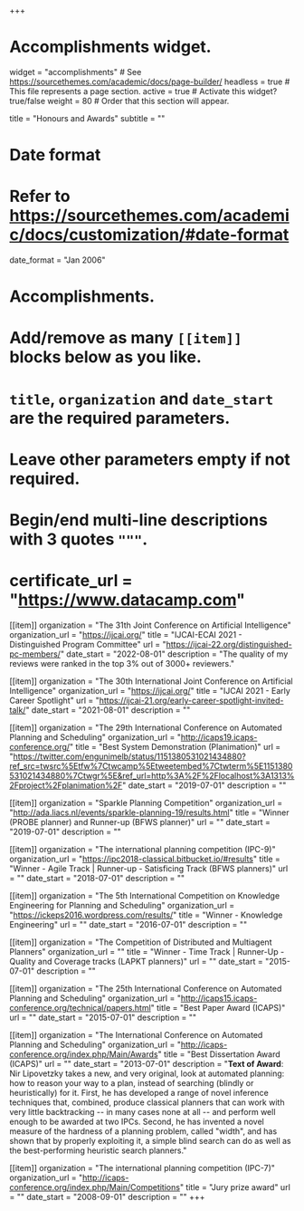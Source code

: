 +++
# Accomplishments widget.
widget = "accomplishments"  # See https://sourcethemes.com/academic/docs/page-builder/
headless = true  # This file represents a page section.
active = true  # Activate this widget? true/false
weight = 80  # Order that this section will appear.

title = "Honours and Awards"
subtitle = ""

# Date format
#   Refer to https://sourcethemes.com/academic/docs/customization/#date-format
date_format = "Jan 2006"

# Accomplishments.
#   Add/remove as many `[[item]]` blocks below as you like.
#   `title`, `organization` and `date_start` are the required parameters.
#   Leave other parameters empty if not required.
#   Begin/end multi-line descriptions with 3 quotes `"""`.
#   certificate_url = "https://www.datacamp.com"
[[item]]
  organization = "The 31th Joint Conference on Artificial Intelligence"
  organization_url = "https://ijcai.org/"
  title = "IJCAI-ECAI 2021 - Distinguished Program Committee"
  url = "https://ijcai-22.org/distinguished-pc-members/"
  date_start = "2022-08-01"
  description = "The quality of my reviews were ranked in the top 3% out of 3000+ reviewers."

[[item]]
  organization = "The 30th International Joint Conference on Artificial Intelligence"
  organization_url = "https://ijcai.org/"
  title = "IJCAI 2021 - Early Career Spotlight"
  url = "https://ijcai-21.org/early-career-spotlight-invited-talk/"
  date_start = "2021-08-01"
  description = ""

[[item]]
  organization = "The 29th International Conference on Automated Planning and Scheduling"
  organization_url = "http://icaps19.icaps-conference.org/"
  title = "Best System Demonstration (Planimation)"
  url = "https://twitter.com/engunimelb/status/1151380531021434880?ref_src=twsrc%5Etfw%7Ctwcamp%5Etweetembed%7Ctwterm%5E1151380531021434880%7Ctwgr%5E&ref_url=http%3A%2F%2Flocalhost%3A1313%2Fproject%2Fplanimation%2F"
  date_start = "2019-07-01"
  description = ""
  
[[item]]
  organization = "Sparkle Planning Competition"
  organization_url = "http://ada.liacs.nl/events/sparkle-planning-19/results.html"
  title = "Winner (PROBE planner) and Runner-up (BFWS planner)"
  url = ""
  date_start = "2019-07-01"
  description = ""

[[item]]
  organization = "The international planning competition (IPC-9)"
  organization_url = "https://ipc2018-classical.bitbucket.io/#results"
  title = "Winner - Agile Track | Runner-up - Satisficing Track (BFWS planners)"
  url = ""
  date_start = "2018-07-01"
  description = ""

[[item]]
  organization = "The 5th International Competition on Knowledge Engineering for Planning and Scheduling"
  organization_url = "https://ickeps2016.wordpress.com/results/"
  title = "Winner - Knowledge Engineering"
  url = ""
  date_start = "2016-07-01"
  description = ""
  
[[item]]
  organization = "The Competition of Distributed and Multiagent Planners"
  organization_url = ""
  title = "Winner - Time Track | Runner-Up - Quality and Coverage tracks (LAPKT planners)"
  url = ""
  date_start = "2015-07-01"
  description = ""
    
[[item]]
  organization = "The 25th International Conference on Automated Planning and Scheduling"
  organization_url = "http://icaps15.icaps-conference.org/technical/papers.html"
  title = "Best Paper Award (ICAPS)"
  url = ""
  date_start = "2015-07-01"
  description = ""
  

[[item]]
  organization = "The International Conference on Automated Planning and Scheduling"
  organization_url = "http://icaps-conference.org/index.php/Main/Awards"
  title = "Best Dissertation Award (ICAPS)"
  url = ""
  date_start = "2013-07-01"
  description = "**Text of Award**: Nir Lipovetzky takes a new, and very original, look at     automated planning: how to reason your way to a plan, instead of      searching (blindly or heuristically) for it. First, he has developed a range of novel inference techniques that, combined,      produce classical planners that can work with very little       backtracking -- in many cases none at all -- and perform well enough to be awarded at two IPCs.  Second, he has invented a      novel measure of the hardness of a planning problem, called       \"width\", and has shown that by properly exploiting it, a simple       blind search can do as well as the best-performing heuristic       search planners."
  
[[item]]
  organization = "The international planning competition (IPC-7)"
  organization_url = "http://icaps-conference.org/index.php/Main/Competitions"
  title = "Jury prize award"
  url = ""
  date_start = "2008-09-01"
  description = ""
+++